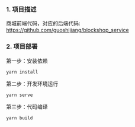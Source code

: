 ### 1. 项目描述
商城前端代码，对应的后端代码: https://github.com/guoshijiang/blockshop_service

### 2. 项目部署

第一步：安装依赖
```
yarn install
```

第二步：开发环境运行
```
yarn serve
```

第三步：代码编译
```
yarn build
```
